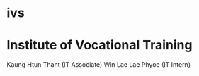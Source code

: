 # ivs
Institute of Vocational Training
=======

Kaung Htun Thant (IT Associate)
Win Lae Lae Phyoe (IT Intern)

